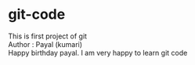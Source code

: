 # git-code
This is first project of git
<br>
Author : Payal (kumari)<br>
Happy birthday payal.
I am very happy to learn git code 


